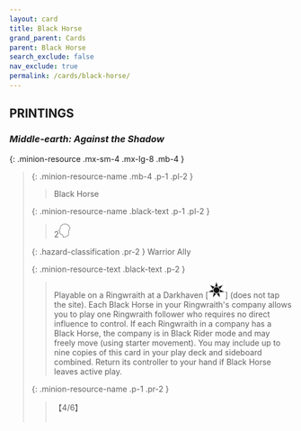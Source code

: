 ```yaml
---
layout: card
title: Black Horse
grand_parent: Cards
parent: Black Horse
search_exclude: false
nav_exclude: true
permalink: /cards/black-horse/
---
```


## PRINTINGS


### _Middle-earth: Against the Shadow_

{: .minion-resource .mx-sm-4 .mx-lg-8 .mb-4 }
> {: .minion-resource-name .mb-4 .p-1 .pl-2 }
> > <div class="hazard-mp"></div>
> > <div class="card-name">Black Horse</div>
>
> {: .minion-resource-name .black-text .p-1 .pl-2 }
> > 2![](/assets/images/mind.svg)
>
> {: .hazard-classification .pr-2 }
> Warrior Ally
>
> {: .minion-resource-text .black-text .p-2 }
> > Playable on a Ringwraith at a Darkhaven \[![](/assets/images/dark-haven.svg)] (does not tap the site). Each Black Horse in your Ringwraith's company allows you to play one Ringwraith follower who requires no direct influence to control. If each Ringwraith in a company has a Black Horse, the company is in Black Rider mode and may freely move (using starter movement). You may include up to nine copies of this card in your play deck and sideboard combined. Return its controller to your hand if Black Horse leaves active play. 
> 
> {: .minion-resource-name .p-1 .pr-2 }
> > <div class="card-shield">【4/6】</div>
> > <div class="card-corruption-white">&nbsp;</div>
